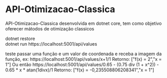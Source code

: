 # API-Otimizacao-Classica
API-Otimizacao-Classica desenvolvida em dotnet core, tem como objetivo oferecer mátodos de otimização classicos

dotnet restore               
dotnet run
https://localhost:5001/api/values

teste passar uma função e um valor de coordenada e receba a imagem da função, ex:
https://localhost:5001/api/values/x+1/1
Retorno: ["f(x) = 2","x = 1"]
Ou então
https://localhost:5001/api/values/0.65 - (0.75 div (1 + x^2)) - 0.65 * x * atan(1divx)/1
Retorno: ["f(x) = -0,235508806208341","x = 1"]
